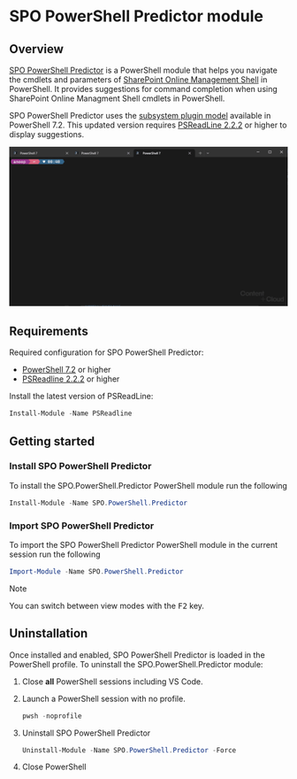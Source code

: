 # SPO PowerShell Predictor module

## Overview

[SPO PowerShell Predictor](https://www.powershellgallery.com/packages/SPO.PowerShell.Predictor) is a PowerShell
module that helps you navigate the cmdlets and parameters of
[SharePoint Online Management Shell](https://learn.microsoft.com/en-us/powershell/sharepoint/sharepoint-online/connect-sharepoint-online) in PowerShell. It provides suggestions for command completion when using SharePoint Online Managment Shell cmdlets in PowerShell.

SPO PowerShell Predictor uses the
[subsystem plugin model](/powershell/scripting/learn/experimental-features#pssubsystempluginmodel)
available in PowerShell 7.2. This updated version requires
[PSReadLine 2.2.2](https://www.powershellgallery.com/packages/PSReadLine/2.2.2) or higher to display
suggestions.

![demo](./assets/demo.gif)

## Requirements

Required configuration for SPO PowerShell Predictor:

- [PowerShell 7.2](https://github.com/PowerShell/PowerShell/) or higher
- [PSReadline 2.2.2](https://github.com/PowerShell/PSReadLine/) or higher

Install the latest version of PSReadLine:

```powershell
Install-Module -Name PSReadline
```

## Getting started

### Install SPO PowerShell Predictor

To install the SPO.PowerShell.Predictor PowerShell module run the following

```powershell
Install-Module -Name SPO.PowerShell.Predictor
```

### Import SPO PowerShell Predictor

To import the SPO PowerShell Predictor PowerShell module in the current session run the following

```powershell
Import-Module -Name SPO.PowerShell.Predictor
```

> [!NOTE]
> You can switch between view modes with the <kbd>F2</kbd> key.

## Uninstallation

Once installed and enabled, SPO PowerShell Predictor is loaded in the PowerShell profile.
To uninstall the SPO.PowerShell.Predictor module:

1. Close **all** PowerShell sessions including VS Code.

1. Launch a PowerShell session with no profile.

   ```powershell
   pwsh -noprofile
   ```

1. Uninstall SPO PowerShell Predictor

   ```powershell
   Uninstall-Module -Name SPO.PowerShell.Predictor -Force
   ```

1. Close PowerShell